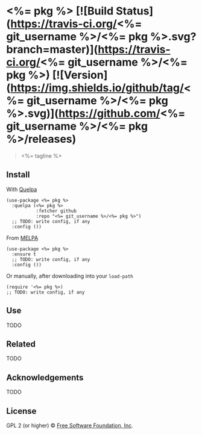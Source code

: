 # <%= pkg %> [![Build Status](https://travis-ci.org/<%= git_username %>/<%= pkg %>.svg?branch=master)](https://travis-ci.org/<%= git_username %>/<%= pkg %>) [![Version](https://img.shields.io/github/tag/<%= git_username %>/<%= pkg %>.svg)](https://github.com/<%= git_username %>/<%= pkg %>/releases)

> <%= tagline %>

## Install

With [Quelpa](https://framagit.org/steckerhalter/quelpa)

``` {.sourceCode .lisp}
(use-package <%= pkg %>
  :quelpa (<%= pkg %>
           :fetcher github
           :repo "<%= git_username %>/<%= pkg %>")
  ;; TODO: write config, if any
  :config ())
```

From [MELPA](https://melpa.org/)

``` {.sourceCode .lisp}
(use-package <%= pkg %>
  :ensure t
  ;; TODO: write config, if any
  :config ())
```

Or manually, after downloading into your `load-path`

``` {.sourceCode .lisp}
(require '<%= pkg %>)
;; TODO: write config, if any
```

## Use

TODO

## Related

TODO

## Acknowledgements

TODO

## License

GPL 2 (or higher) © [Free Software Foundation, Inc](http://www.fsf.org/about).
